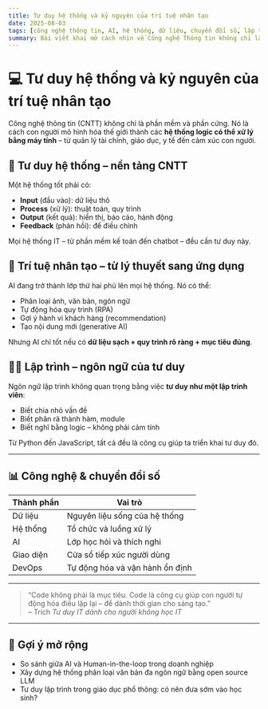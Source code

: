 ```yaml
---
title: Tư duy hệ thống và kỷ nguyên của trí tuệ nhân tạo
date: 2025-08-03
tags: [công nghệ thông tin, AI, hệ thống, dữ liệu, chuyển đổi số, lập trình]
summary: Bài viết khai mở cách nhìn về Công nghệ Thông tin không chỉ là lập trình, mà là hạt nhân của cách tư duy hiện đại – dựa trên hệ thống, dữ liệu và tự động hóa.
---
```


# 💻 Tư duy hệ thống và kỷ nguyên của trí tuệ nhân tạo

Công nghệ thông tin (CNTT) không chỉ là phần mềm và phần cứng. Nó là cách con người mô hình hóa thế giới thành các **hệ thống logic có thể xử lý bằng máy tính** – từ quản lý tài chính, giáo dục, y tế đến cảm xúc con người.

## 🧠 Tư duy hệ thống – nền tảng CNTT

Một hệ thống tốt phải có:
- **Input** (đầu vào): dữ liệu thô
- **Process** (xử lý): thuật toán, quy trình
- **Output** (kết quả): hiển thị, báo cáo, hành động
- **Feedback** (phản hồi): để điều chỉnh

Mọi hệ thống IT – từ phần mềm kế toán đến chatbot – đều cần tư duy này.

## 🤖 Trí tuệ nhân tạo – từ lý thuyết sang ứng dụng

AI đang trở thành lớp thứ hai phủ lên mọi hệ thống. Nó có thể:
- Phân loại ảnh, văn bản, ngôn ngữ
- Tự động hóa quy trình (RPA)
- Gợi ý hành vi khách hàng (recommendation)
- Tạo nội dung mới (generative AI)

Nhưng AI chỉ tốt nếu có **dữ liệu sạch + quy trình rõ ràng + mục tiêu đúng**.

## 🧑‍💻 Lập trình – ngôn ngữ của tư duy

Ngôn ngữ lập trình không quan trọng bằng việc **tư duy như một lập trình viên**:
- Biết chia nhỏ vấn đề
- Biết phân rã thành hàm, module
- Biết nghĩ bằng logic – không phải cảm tính

Từ Python đến JavaScript, tất cả đều là công cụ giúp ta triển khai tư duy đó.

---

## 📊 Công nghệ & chuyển đổi số

| Thành phần | Vai trò |
|------------|--------|
| Dữ liệu    | Nguyên liệu sống của hệ thống |
| Hệ thống   | Tổ chức và luồng xử lý |
| AI         | Lớp học hỏi và thích nghi |
| Giao diện  | Cửa sổ tiếp xúc người dùng |
| DevOps     | Tự động hóa và vận hành ổn định |

---

> “Code không phải là mục tiêu. Code là công cụ giúp con người tự động hóa điều lặp lại – để dành thời gian cho sáng tạo.”  
> – Trích *Tư duy IT dành cho người không học IT*

---

## 📌 Gợi ý mở rộng

- So sánh giữa AI và Human-in-the-loop trong doanh nghiệp
- Xây dựng hệ thống phân loại văn bản đa ngôn ngữ bằng open source LLM
- Tư duy lập trình trong giáo dục phổ thông: có nên đưa sớm vào học sinh?
